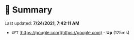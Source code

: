 # 📖 Summary
Last updated: **7/24/2021, 7:42:11 AM**

- `GET` [https://google.com](https://google.com) - **Up** (125ms)
